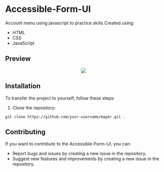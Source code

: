 # Accessible-Form-UI

Account menu using javascript to practice skills
Created using:
- HTML
- CSS
- JavaScript

## Preview

<div align="center">
  <img src="https://raw.githubusercontent.com/EHoTiNKA/Accessible-Form-UI/refs/heads/master/Accessible-Form-UI.gif"/>
</div>

## Installation

To transfer the project to yourself, follow these steps:

1. Clone the repository:

```
git clone https://github.com/your-username/maper.git .
```

## Contributing

If you want to contribute to the Accessible-Form-UI, you can:

- Report bugs and issues by creating a new issue in the repository.
- Suggest new features and improvements by creating a new issue in the repository.

